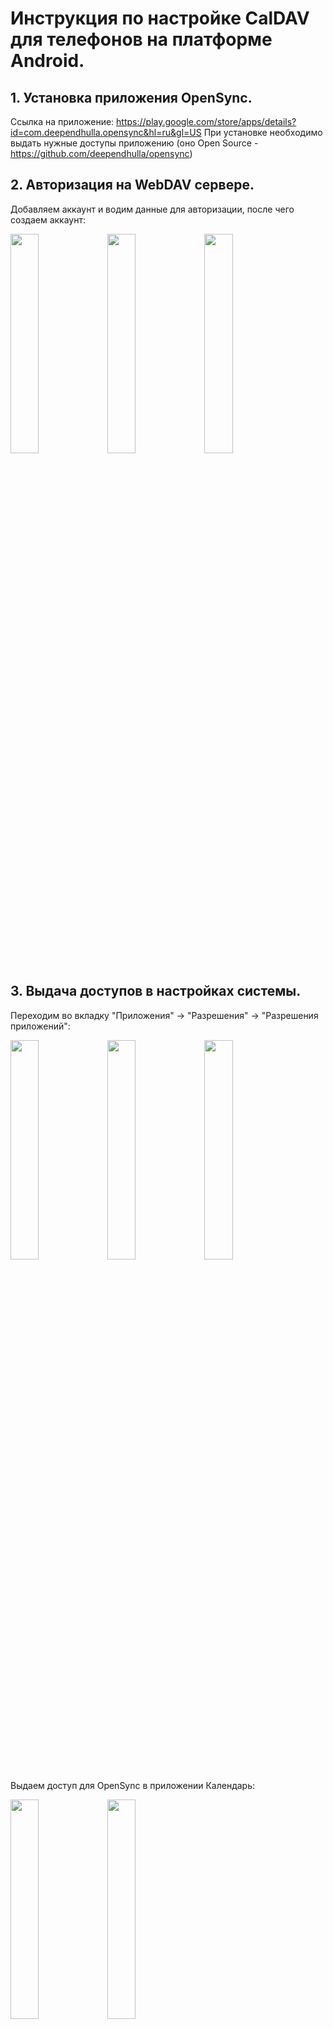 # Инструкция по настройке CalDAV для телефонов на платформе Android.
## 1. Установка приложения OpenSync.
Ссылка на приложение: https://play.google.com/store/apps/details?id=com.deependhulla.opensync&hl=ru&gl=US
При установке необходимо выдать нужные доступы приложению (оно Open Source - https://github.com/deependhulla/opensync)

## 2. Авторизация на WebDAV сервере.
Добавляем аккаунт и водим данные для авторизации, после чего создаем аккаунт:<br>

<p float="center">
  <img src="https://user-images.githubusercontent.com/90894198/186460923-1ef0bba1-7fbe-4348-8069-8661e5b88ed3.jpg" width=30% height=30%>
  <img src="https://user-images.githubusercontent.com/90894198/186460943-f9a4ecf2-a462-4958-8906-b9a970742cdb.jpg" width=30% height=30%>
  <img src="https://user-images.githubusercontent.com/90894198/186463089-ce0c4122-bd7f-4c64-b98f-0af9b9f5319f.jpg" width=30% height=30%>
</p>

## 3. Выдача доступов в настройках системы.
Переходим во вкладку "Приложения" -> "Разрешения" -> "Разрешения приложений":<br>

<p float="center">
  <img src="https://user-images.githubusercontent.com/90894198/186463330-928f2a61-9131-4dc8-a8b3-ed7930421fa7.jpg" width=30% height=30%>
  <img src="https://user-images.githubusercontent.com/90894198/186463843-b0d00bcd-764f-442a-afd8-4c424938e29f.jpg" width=30% height=30%>
  <img src="https://user-images.githubusercontent.com/90894198/186463859-b3d07ce0-13e5-4910-8d70-65c726aaf8da.jpg" width=30% height=30%>
</p>

Выдаем доступ для OpenSync в приложении Календарь:<br>

<p float="center">
  <img src="https://user-images.githubusercontent.com/90894198/186464942-6fe673fd-c91d-43ef-a60b-628c21179637.jpg" width=30% height=30%>
  <img src="https://user-images.githubusercontent.com/90894198/186465006-70e22557-c63b-40ea-86fe-3c1160612edc.jpg" width=30% height=30%>
</p>

## 4. Включение синхронизации.
Возвращаемся в приложение и включаем синхронизацию с календарем. После нажатся на кнопку с синхронизацией календарь должен обновится и в нем появятся смены.

<p float="center">
  <img src="https://user-images.githubusercontent.com/90894198/186465456-788b57c8-9af6-4983-a881-12f830e84dda.jpg" width=30% height=30%>
  <img src="https://user-images.githubusercontent.com/90894198/186465471-9f0fd929-dab6-42ed-857f-e47f480475e4.jpg" width=30% height=30%>
  <img src="https://user-images.githubusercontent.com/90894198/186465835-1d40da4c-8231-476f-8069-4d9ef6557444.jpg" width=30% height=30%>
</p>
